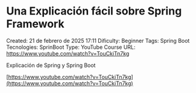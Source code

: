 # Una Explicación fácil sobre Spring Framework

Created: 21 de febrero de 2025 17:11
Dificulty: Beginner
Tags: Spring Boot
Tecnologies: SprinBoot
Type: YouTube Course
URL: https://www.youtube.com/watch?v=TouCkiTn7kg

Explicación de Spring y Spring Boot

[https://www.youtube.com/watch?v=TouCkiTn7kg](https://www.youtube.com/watch?v=TouCkiTn7kg)
